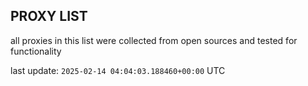 ## PROXY LIST

all proxies in this list were collected from open sources and tested for functionality

last update: `2025-02-14 04:04:03.188460+00:00` UTC